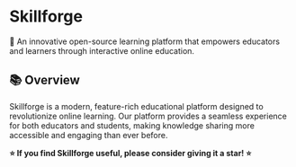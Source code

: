 # Skillforge

🚀 An innovative open-source learning platform that empowers educators and learners through interactive online education.

## 📚 Overview

Skillforge is a modern, feature-rich educational platform designed to revolutionize online learning. Our platform provides a seamless experience for both educators and students, making knowledge sharing more accessible and engaging than ever before.

**⭐️ If you find Skillforge useful, please consider giving it a star! ⭐️**
